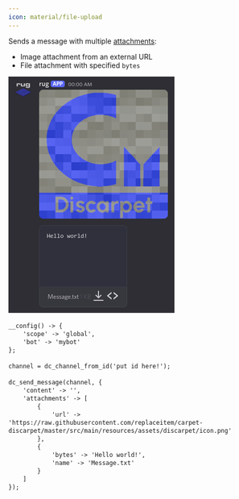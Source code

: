 ```yaml
---
icon: material/file-upload
---
```



Sends a message with multiple [attachments](/parsables/attachment.md):

* Image attachment from an external URL
* File attachment with specified `bytes`


![Demo attachments](/assets/examples/attachments.png)


```sc title="attachments.sc"
__config() -> {
    'scope' -> 'global',
    'bot' -> 'mybot'
};

channel = dc_channel_from_id('put id here!');

dc_send_message(channel, {
    'content' -> '',
    'attachments' -> [
        {
            'url' -> 'https://raw.githubusercontent.com/replaceitem/carpet-discarpet/master/src/main/resources/assets/discarpet/icon.png'
        },
        {
            'bytes' -> 'Hello world!',
            'name' -> 'Message.txt'
        }
    ]
});
```